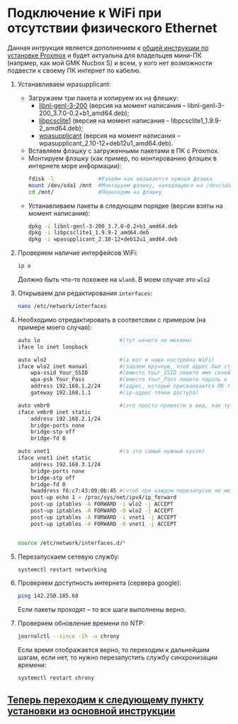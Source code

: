# Подключение к WiFi при отсутствии физического Ethernet
Данная интрукция является дополнением к [общей инструкции по установке Proxmox](https://github.com/ProxVirtualZone/ProxVirtualZone/blob/master/1.%20%D0%A3%D1%81%D1%82%D0%B0%D0%BD%D0%BE%D0%B2%D0%BA%D0%B0%20%D0%B8%20%D0%BD%D0%B0%D1%81%D1%82%D1%80%D0%BE%D0%B9%D0%BA%D0%B0%20Proxmox%20VE/1.%20%D0%A3%D1%81%D1%82%D0%B0%D0%BD%D0%BE%D0%B2%D0%BA%D0%B0%20%D0%B8%20%D0%BF%D0%B5%D1%80%D0%B2%D0%BE%D0%BD%D0%B0%D1%87%D0%B0%D0%BB%D1%8C%D0%BD%D0%B0%D1%8F%20%D0%BD%D0%B0%D1%81%D1%82%D1%80%D0%BE%D0%B9%D0%BA%D0%B0%20Proxmox.md) и будет актуальна для владельцев мини-ПК (напрмер, как мой GMK Nucbox S) и всем, у кого нет возможности подвести к своему ПК интернет по кабелю.

1. Устанавливаем wpasupplicant:
   - Загружаем три пакета и копируем их на флешку:
     -  [libnl-genl-3-200](https://pkgs.org/download/libnl-genl-3-200) (версия на момент написания – libnl-genl-3-200_3.7.0-0.2+b1_amd64.deb);
     -  [libpcsclite1](https://pkgs.org/download/libpcsclite1) (версия на момент написания – libpcsclite1_1.9.9-2_amd64.deb);
     -  [wpasupplicant](https://pkgs.org/download/wpasupplicant) (версия на момент написания – wpasupplicant_2.10-12+deb12u1_amd64.deb).
   -  Вставляем флэшку с загруженными пакетами в ПК c Proxmox.
   -  Монтируем флэшку (как пример, по монтированию флэшек в интернете море информации):
      ```bash
      fdisk -l              #Узнаём как называется нужная флэшка
      mount /dev/sda1 /mnt  #Монтируем флэшку, находящуюся на /dev/sda1
      cd /mnt/              #Переходим на флэшку
      ```
    - Устанавливаем пакеты в следующем порядке (версии взяты на момент написания):
      ```bash
      dpkg -i libnl-genl-3-200_3.7.0-0.2+b1_amd64.deb
      dpkg -i libpcsclite1_1.9.9-2_amd64.deb
      dpkg -i wpasupplicant_2.10-12+deb12u1_amd64.deb
      ```
2. Проверяем наличие интерфейсов WiFi:
   ```bash
   ip a
   ```
   Должно быть что-то похожее на ```wlan0```. В моем случае это ```wlo2```

3. Открываем для редактирования ```interfaces```:
   ```bash
   nano /etc/network/interfaces
   ```
4. Необходимо отредактировать в соответсвии с примером (на примере моего случая):
    ```bash
    auto lo                         #(тут ничего не меняем)
    iface lo inet loopback

    auto wlo2                       #(а вот и наша настройка WiFi)
    iface wlo2 inet manual          #(задаем вручную, чтоб адрес был статическим)
        wpa-ssid Your_SSID          #(вместо Your_SSID пишете имя своей точки доступа)
        wpa-psk Your_Pass           #(вместо Your_Pass пишете пароль к своей точке доступа)
        address 192.168.1.2/24      #(адрес, который присваивается ПК точкой доступа)
        gateway 192.168.1.1         #(ip-адрес точки доступа)

    auto vmbr0                      #(это просто привести в вид, как тут)
    iface vmbr0 inet static
        address 192.168.2.1/24
        bridge-ports none
        bridge-stp off
        bridge-fd 0

    auto vnet1                      #(а это самый нужный кусок)
    iface vnet1 inet static
        address 192.168.3.1/24
        bridge-ports none
        bridge-stp off
        bridge-fd 0
        hwaddress f6:c7:43:09:0b:45 #(чтоб при каждом перезапуске не менялся MAC)
        post-up echo 1 > /proc/sys/net/ipv4/ip_forward
        post-up iptables -A FORWARD -i wlo2 -j ACCEPT
        post-up iptables -A FORWARD -0 wlo2 -j ACCEPT
        post-up iptables -A FORWARD -i vnet1 -j ACCEPT
        post-up iptables -A FORWARD -0 vnet1 -j ACCEPT


    source /etc/network/interfaces.d/*
    ```
4. Перезапускаем сетевую службу:
   ```bash
   systemctl restart networking
   ```
5. Проверяем доступность интернета (сервера google):
   ```bash
   ping 142.250.185.68
   ```
   Если пакеты проходят – то все шаги выполнены верно. 
6. Проверяем обновление времени по NTP:
    ```bash
    journalctl --since -1h -u chrony
    ```
    Если время отображается верно, то переходим к дальнейшим шагам, если нет, то нужно перезапустить службу синхронизации времени:
    ```bash
    systemctl restart chrony
    ```
## [Теперь переходим к следующему пункту установки из основной инструкции](https://github.com/ProxVirtualZone/ProxVirtualZone/blob/master/1.%20%D0%A3%D1%81%D1%82%D0%B0%D0%BD%D0%BE%D0%B2%D0%BA%D0%B0%20%D0%B8%20%D0%BD%D0%B0%D1%81%D1%82%D1%80%D0%BE%D0%B9%D0%BA%D0%B0%20Proxmox%20VE/1.%20%D0%A3%D1%81%D1%82%D0%B0%D0%BD%D0%BE%D0%B2%D0%BA%D0%B0%20%D0%B8%20%D0%BF%D0%B5%D1%80%D0%B2%D0%BE%D0%BD%D0%B0%D1%87%D0%B0%D0%BB%D1%8C%D0%BD%D0%B0%D1%8F%20%D0%BD%D0%B0%D1%81%D1%82%D1%80%D0%BE%D0%B9%D0%BA%D0%B0%20Proxmox.md#%D0%B4%D0%BE%D0%B1%D0%B0%D0%B2%D0%BB%D0%B5%D0%BD%D0%B8%D0%B5-%D1%80%D0%B5%D0%BF%D0%BE%D0%B7%D0%B8%D1%82%D0%BE%D1%80%D0%B8%D0%B5%D0%B2)